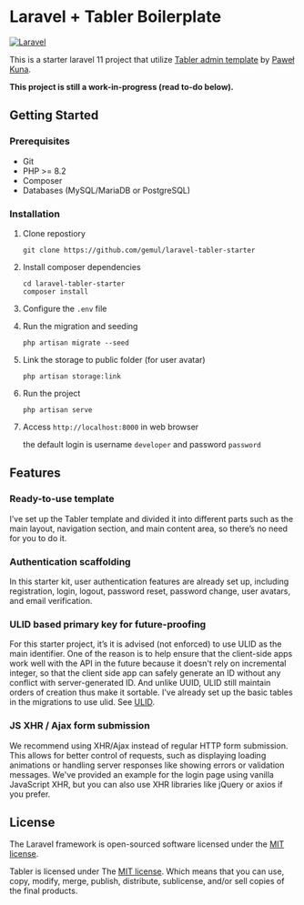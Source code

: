 
# Laravel + Tabler Boilerplate

[![Laravel](https://img.shields.io/badge/Laravel-11.x-green?logo=Laravel&style=flat-square)](https://laravel.com/)

This is a starter laravel 11 project that utilize [Tabler admin template](https://github.com/tabler/tabler) by [Paweł Kuna](https://github.com/codecalm).

**This project is still a work-in-progress (read to-do below).**

## Getting Started
### Prerequisites
- Git
- PHP >= 8.2
- Composer
- Databases (MySQL/MariaDB or PostgreSQL)

### Installation
1. Clone repostiory 
    ```
    git clone https://github.com/gemul/laravel-tabler-starter
    ```
2. Install composer dependencies
    ```
    cd laravel-tabler-starter
    composer install
    ```
3. Configure the ```.env``` file
4. Run the migration and seeding
    ``` 
    php artisan migrate --seed
    ```
5. Link the storage to public folder (for user avatar)
    ```
    php artisan storage:link
    ```
6. Run the project
    ```
    php artisan serve
    ```
7. Access ```http://localhost:8000``` in web browser

    the default login is username ```developer``` and password ```password```

## Features
### Ready-to-use template
I’ve set up the Tabler template and divided it into different parts such as the main layout, navigation section, and main content area, so there’s no need for you to do it.
### Authentication scaffolding
In this starter kit, user authentication features are already set up, including registration, login, logout, password reset, password change, user avatars, and email verification.
### ULID based primary key for future-proofing
For this starter project, it’s it is advised (not enforced) to use ULID as the main identifier. One of the reason is to help ensure that the client-side apps work well with the API in the future because it doesn't rely on incremental integer, so that the client side app can safely generate an ID without any conflict with server-generated ID. And unlike UUID, ULID still maintain orders of creation thus make it sortable. I've already set up the basic tables in the migrations to use ulid. See [ULID](https://github.com/ulid/spec).
### JS XHR / Ajax form submission
We recommend using XHR/Ajax instead of regular HTTP form submission. This allows for better control of requests, such as displaying loading animations or handling server responses like showing errors or validation messages. We've provided an example for the login page using vanilla JavaScript XHR, but you can also use XHR libraries like jQuery or axios if you prefer.

## License

The Laravel framework is open-sourced software licensed under the [MIT license](https://opensource.org/licenses/MIT).

Tabler is licensed under The [MIT license](https://opensource.org/licenses/MIT). Which means that you can use, copy, modify, merge, publish, distribute, sublicense, and/or sell copies of the final products.